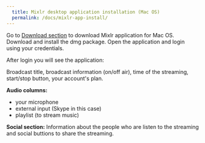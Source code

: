 ```yaml
---
  title: Mixlr desktop application installation (Mac OS)
  permalink: /docs/mixlr-app-install/
---
```

Go to [Download section](https://mixlr.com/download/) to download Mixlr application for Mac OS.
Download and install the dmg package.
Open the application and login using your credentials.

After login you will see the application:


Broadcast title, broadcast information (on/off air), time of the streaming, start/stop button, your account's plan.

__Audio columns:__
- your microphone
- external input (Skype in this case)
- playlist (to stream music)

__Social section:__
Information about the people who are listen to the streaming and social buttions to share the streaming. 

